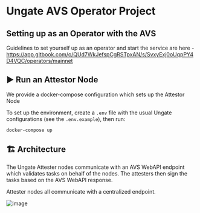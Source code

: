 # Ungate AVS Operator Project 

## Setting up as an Operator with the AVS
Guidelines to set yourself up as an operator and start the service are here - https://app.gitbook.com/o/QUd7WkJefspCgRSTpxAN/s/SvxyExj0oUqpPY4D4VQC/operators/mainnet

## ▶️ Run an Attestor Node
We provide a  docker-compose configuration which sets up the Attestor Node

To set up the environment, create a `.env` file with the usual Ungate
configurations (see the `.env.example`), then run:

```console
docker-compose up
```

## 🏗️ Architecture
The Ungate Attester nodes communicate with an AVS WebAPI endpoint which
validates tasks on behalf of the nodes. The attesters then sign the tasks based
on the AVS WebAPI response.

Attester nodes all communicate with a centralized endpoint.

![image](https://github.com/user-attachments/assets/bb118ec0-ae8d-4e01-8e76-9caee34182af)

